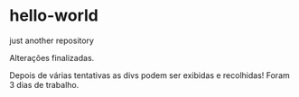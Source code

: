 # hello-world
just another repository

Alterações finalizadas.

Depois de várias tentativas as divs podem ser exibidas e recolhidas!
Foram 3 dias de trabalho.
